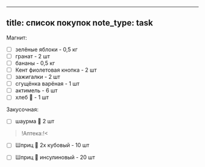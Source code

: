 ---
title: список покупок 
note_type: task
--

Магнит:
- [ ] зелёные яблоки - 0,5 кг
- [ ] гранат - 2 шт
- [ ] бананы  - 0,5 кг
- [ ] Кент фиолетовая кнопка - 2 шт
- [ ] зажигалки - 2 шт
- [ ] сгущёнка варёная - 1 шт
- [ ] актимель - 6 шт
- [ ] хлеб 🍞 - 1 шт

Закусочная:
- [ ] шаурма 🌯 2 шт

>!Аптека:!<
- [ ] Шприц 💉 2х кубовый - 10 шт
- [ ] Шприц 💉 инсулиновый - 20 шт 

